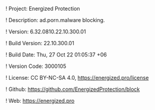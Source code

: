 ! Project: Energized Protection

! Description: ad.porn.malware blocking.

! Version: 6.32.0810.22.10.300.01

! Build Version: 22.10.300.01

! Build Date: Thu, 27 Oct 22 01:05:37 +06

! Version Code: 3000105

! License: CC BY-NC-SA 4.0, https://energized.pro/license

! Github: https://github.com/EnergizedProtection/block

! Web: https://energized.pro

